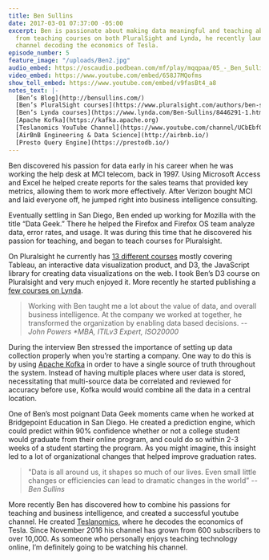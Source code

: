 ```yaml
---
title: Ben Sullins
date: 2017-03-01 07:37:00 -05:00
excerpt: Ben is passionate about making data meaningful and teaching about it online.  Aside
  from teaching courses on both PluralSight and Lynda, he recently launched a YouTube
  channel decoding the economics of Tesla.
episode_number: 5
feature_image: "/uploads/Ben2.jpg"
audio_embed: https://oscaudio.podbean.com/mf/play/mqqpaa/05_-_Ben_Sullins_-_Open_SourceCraft.mp3
video_embed: https://www.youtube.com/embed/658J7MQofms
show_tell_embed: https://www.youtube.com/embed/v9fasBt4_a8
notes_text: |-
  [Ben’s Blog](http://bensullins.com/)
  [Ben’s PluralSight courses](https://www.pluralsight.com/authors/ben-sullins)
  [Ben’s Lynda courses](https://www.lynda.com/Ben-Sullins/8446291-1.html)
  [Apache Kofka](https://kafka.apache.org)
  [Teslanomics YouTube Channel](https://www.youtube.com/channel/UCbEbf0-PoSuHD0TgMbxomDg)
  [AirBnB Engineering & Data Science](http://airbnb.io/)
  [Presto Query Engine](https://prestodb.io/)
---
```


Ben discovered his passion for data early in his career when he was working the help desk at MCI telecom, back in 1997.  Using Microsoft Access and Excel he helped create reports for the sales teams that provided key metrics, allowing them to work more effectively.  After Verizon bought MCI and laid everyone off, he jumped right into business intelligence consulting.

Eventually settling in San Diego, Ben ended up working for Mozilla with the title “Data Geek.”  There he helped the Firefox and Firefox OS team analyze data, error rates, and usage.  It was during this time that he discovered his passion for teaching, and began to teach courses for Pluralsight.

On Pluralsight he currently has [13 different courses](https://www.pluralsight.com/authors/ben-sullins) mostly covering Tableau, an interactive data visualization product, and D3, the JavaScript library for creating data visualizations on the web.  I took Ben’s D3 course on Pluralsight and very much enjoyed it.  More recently he started publishing a [few courses on Lynda](https://www.lynda.com/Ben-Sullins/8446291-1.html).

> Working with Ben taught me a lot about the value of data, and overall business intelligence. At the company we worked at together, he transformed the organization by enabling data based decisions. 
><cite>-- John Powers *MBA, ITILv3 Expert, ISO20000

During the interview Ben stressed the importance of setting up data collection properly when you’re starting a company. One way to do this is by using [Apache Kofka](https://kafka.apache.org) in order to have a single source of truth throughout the system.  Instead of having multiple places where user data is stored, necessitating that multi-source data be correlated and reviewed for accuracy before use, Kofka would would combine all the data in a central location. 

One of Ben’s most poignant Data Geek moments came when he worked at Bridgepoint Education in San Diego.  He created a prediction engine, which could predict within 90% confidence whether or not a college student would graduate from their online program, and could do so within 2-3 weeks of a student starting the program.  As you might imagine, this insight led to a lot of organizational changes that helped improve graduation rates.

> "Data is all around us, it shapes so much of our lives.  Even small little changes or efficiencies can lead to dramatic changes in the world”
><cite>-- Ben Sullins

More recently Ben has discovered how to combine his passions for teaching and business intelligence, and created a successful youtube channel.  He created [Teslanomics](https://www.youtube.com/channel/UCbEbf0-PoSuHD0TgMbxomDg), where he decodes the economics of Tesla.  Since November 2016 his channel has grown from 600 subscribers to over 10,000.  As someone who personally enjoys teaching technology online, I’m definitely going to be watching his channel.  